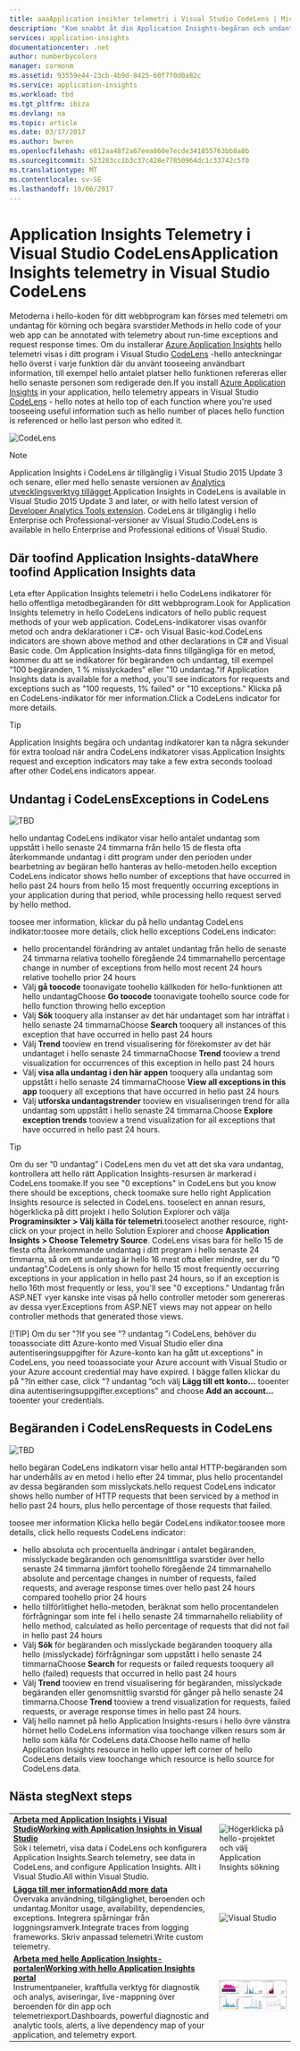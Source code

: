 ```yaml
---
title: aaaApplication insikter telemetri i Visual Studio CodeLens | Microsoft Docs
description: "Kom snabbt åt din Application Insights-begäran och undantagstelemetri med CodeLens i Visual Studio."
services: application-insights
documentationcenter: .net
author: numberbycolors
manager: carmonm
ms.assetid: 93559e44-23cb-4b9d-8425-60f7f0d0a82c
ms.service: application-insights
ms.workload: tbd
ms.tgt_pltfrm: ibiza
ms.devlang: na
ms.topic: article
ms.date: 03/17/2017
ms.author: bwren
ms.openlocfilehash: e812aa48f2a67eea860e7ecde341855763bb8a8b
ms.sourcegitcommit: 523283cc1b3c37c428e77850964dc1c33742c5f0
ms.translationtype: MT
ms.contentlocale: sv-SE
ms.lasthandoff: 10/06/2017
---
```

# <a name="application-insights-telemetry-in-visual-studio-codelens"></a><span data-ttu-id="0c7c1-103">Application Insights Telemetry i Visual Studio CodeLens</span><span class="sxs-lookup"><span data-stu-id="0c7c1-103">Application Insights telemetry in Visual Studio CodeLens</span></span>
<span data-ttu-id="0c7c1-104">Metoderna i hello-koden för ditt webbprogram kan förses med telemetri om undantag för körning och begära svarstider.</span><span class="sxs-lookup"><span data-stu-id="0c7c1-104">Methods in hello code of your web app can be annotated with telemetry about run-time exceptions and request response times.</span></span> <span data-ttu-id="0c7c1-105">Om du installerar [Azure Application Insights](app-insights-overview.md) hello telemetri visas i ditt program i Visual Studio [CodeLens](https://msdn.microsoft.com/library/dn269218.aspx) -hello anteckningar hello överst i varje funktion där du använt tooseeing användbart information, till exempel hello antalet platser hello funktionen refereras eller hello senaste personen som redigerade den.</span><span class="sxs-lookup"><span data-stu-id="0c7c1-105">If you install [Azure Application Insights](app-insights-overview.md) in your application, hello telemetry appears in Visual Studio [CodeLens](https://msdn.microsoft.com/library/dn269218.aspx) - hello notes at hello top of each function where you're used tooseeing useful information such as hello number of places hello function is referenced or hello last person who edited it.</span></span>

![CodeLens](./media/app-insights-visual-studio-codelens/codelens-overview.png)

> [!NOTE]
> <span data-ttu-id="0c7c1-107">Application Insights i CodeLens är tillgänglig i Visual Studio 2015 Update 3 och senare, eller med hello senaste versionen av [Analytics utvecklingsverktyg tillägget](https://visualstudiogallery.msdn.microsoft.com/82367b81-3f97-4de1-bbf1-eaf52ddc635a).</span><span class="sxs-lookup"><span data-stu-id="0c7c1-107">Application Insights in CodeLens is available in Visual Studio 2015 Update 3 and later, or with hello latest version of [Developer Analytics Tools extension](https://visualstudiogallery.msdn.microsoft.com/82367b81-3f97-4de1-bbf1-eaf52ddc635a).</span></span> <span data-ttu-id="0c7c1-108">CodeLens är tillgänglig i hello Enterprise och Professional-versioner av Visual Studio.</span><span class="sxs-lookup"><span data-stu-id="0c7c1-108">CodeLens is available in hello Enterprise and Professional editions of Visual Studio.</span></span>
> 
> 

## <a name="where-toofind-application-insights-data"></a><span data-ttu-id="0c7c1-109">Där toofind Application Insights-data</span><span class="sxs-lookup"><span data-stu-id="0c7c1-109">Where toofind Application Insights data</span></span>
<span data-ttu-id="0c7c1-110">Leta efter Application Insights telemetri i hello CodeLens indikatorer för hello offentliga metodbegäranden för ditt webbprogram.</span><span class="sxs-lookup"><span data-stu-id="0c7c1-110">Look for Application Insights telemetry in hello CodeLens indicators of hello public request methods of your web application.</span></span> <span data-ttu-id="0c7c1-111">CodeLens-indikatorer visas ovanför metod och andra deklarationer i C#- och Visual Basic-kod.</span><span class="sxs-lookup"><span data-stu-id="0c7c1-111">CodeLens indicators are shown above method and other declarations in C# and Visual Basic code.</span></span> <span data-ttu-id="0c7c1-112">Om Application Insights-data finns tillgängliga för en metod, kommer du att se indikatorer för begäranden och undantag, till exempel "100 begäranden, 1 % misslyckades" eller "10 undantag."</span><span class="sxs-lookup"><span data-stu-id="0c7c1-112">If Application Insights data is available for a method, you'll see indicators for requests and exceptions such as "100 requests, 1% failed" or "10 exceptions."</span></span> <span data-ttu-id="0c7c1-113">Klicka på en CodeLens-indikator för mer information.</span><span class="sxs-lookup"><span data-stu-id="0c7c1-113">Click a CodeLens indicator for more details.</span></span> 

> [!TIP]
> <span data-ttu-id="0c7c1-114">Application Insights begära och undantag indikatorer kan ta några sekunder för extra tooload när andra CodeLens indikatorer visas.</span><span class="sxs-lookup"><span data-stu-id="0c7c1-114">Application Insights request and exception indicators may take a few extra seconds tooload after other CodeLens indicators appear.</span></span>
> 
> 

## <a name="exceptions-in-codelens"></a><span data-ttu-id="0c7c1-115">Undantag i CodeLens</span><span class="sxs-lookup"><span data-stu-id="0c7c1-115">Exceptions in CodeLens</span></span>
![TBD](./media/app-insights-visual-studio-codelens/codelens-exceptions.png)

<span data-ttu-id="0c7c1-117">hello undantag CodeLens indikator visar hello antalet undantag som uppstått i hello senaste 24 timmarna från hello 15 de flesta ofta återkommande undantag i ditt program under den perioden under bearbetning av begäran hello hanteras av hello-metoden.</span><span class="sxs-lookup"><span data-stu-id="0c7c1-117">hello exception CodeLens indicator shows hello number of exceptions that have occurred in hello past 24 hours from hello 15 most frequently occurring exceptions in your application during that period, while processing hello request served by hello method.</span></span>

<span data-ttu-id="0c7c1-118">toosee mer information, klickar du på hello undantag CodeLens indikator:</span><span class="sxs-lookup"><span data-stu-id="0c7c1-118">toosee more details, click hello exceptions CodeLens indicator:</span></span>

* <span data-ttu-id="0c7c1-119">hello procentandel förändring av antalet undantag från hello de senaste 24 timmarna relativa toohello föregående 24 timmarna</span><span class="sxs-lookup"><span data-stu-id="0c7c1-119">hello percentage change in number of exceptions from hello most recent 24 hours relative toohello prior 24 hours</span></span>
* <span data-ttu-id="0c7c1-120">Välj **gå toocode** toonavigate toohello källkoden för hello-funktionen att hello undantag</span><span class="sxs-lookup"><span data-stu-id="0c7c1-120">Choose **Go toocode** toonavigate toohello source code for hello function throwing hello exception</span></span>
* <span data-ttu-id="0c7c1-121">Välj **Sök** tooquery alla instanser av det här undantaget som har inträffat i hello senaste 24 timmarna</span><span class="sxs-lookup"><span data-stu-id="0c7c1-121">Choose **Search** tooquery all instances of this exception that have occurred in hello past 24 hours</span></span>
* <span data-ttu-id="0c7c1-122">Välj **Trend** tooview en trend visualisering för förekomster av det här undantaget i hello senaste 24 timmarna</span><span class="sxs-lookup"><span data-stu-id="0c7c1-122">Choose **Trend** tooview a trend visualization for occurrences of this exception in hello past 24 hours</span></span>
* <span data-ttu-id="0c7c1-123">Välj **visa alla undantag i den här appen** tooquery alla undantag som uppstått i hello senaste 24 timmarna</span><span class="sxs-lookup"><span data-stu-id="0c7c1-123">Choose **View all exceptions in this app** tooquery all exceptions that have occurred in hello past 24 hours</span></span>
* <span data-ttu-id="0c7c1-124">Välj **utforska undantagstrender** tooview en visualiseringen trend för alla undantag som uppstått i hello senaste 24 timmarna.</span><span class="sxs-lookup"><span data-stu-id="0c7c1-124">Choose **Explore exception trends** tooview a trend visualization for all exceptions that have occurred in hello past 24 hours.</span></span> 

> [!TIP]
> <span data-ttu-id="0c7c1-125">Om du ser ”0 undantag” i CodeLens men du vet att det ska vara undantag, kontrollera att hello rätt Application Insights-resursen är markerad i CodeLens toomake.</span><span class="sxs-lookup"><span data-stu-id="0c7c1-125">If you see "0 exceptions" in CodeLens but you know there should be exceptions, check toomake sure hello right Application Insights resource is selected in CodeLens.</span></span> <span data-ttu-id="0c7c1-126">tooselect en annan resurs, högerklicka på ditt projekt i hello Solution Explorer och välja **Programinsikter > Välj källa för telemetri**.</span><span class="sxs-lookup"><span data-stu-id="0c7c1-126">tooselect another resource, right-click on your project in hello Solution Explorer and choose **Application Insights > Choose Telemetry Source**.</span></span> <span data-ttu-id="0c7c1-127">CodeLens visas bara för hello 15 de flesta ofta återkommande undantag i ditt program i hello senaste 24 timmarna, så om ett undantag är hello 16 mest ofta eller mindre, ser du ”0 undantag”.</span><span class="sxs-lookup"><span data-stu-id="0c7c1-127">CodeLens is only shown for hello 15 most frequently occurring exceptions in your application in hello past 24 hours, so if an exception is hello 16th most frequently or less, you'll see "0 exceptions."</span></span> <span data-ttu-id="0c7c1-128">Undantag från ASP.NET vyer kanske inte visas på hello controller metoder som genereras av dessa vyer.</span><span class="sxs-lookup"><span data-stu-id="0c7c1-128">Exceptions from ASP.NET views may not appear on hello controller methods that generated those views.</span></span>
> 
> [!TIP]
> <span data-ttu-id="0c7c1-129">Om du ser "?</span><span class="sxs-lookup"><span data-stu-id="0c7c1-129">If you see "?</span></span> <span data-ttu-id="0c7c1-130">undantag ”i CodeLens, behöver du tooassociate ditt Azure-konto med Visual Studio eller dina autentiseringsuppgifter för Azure-konto kan ha gått ut.</span><span class="sxs-lookup"><span data-stu-id="0c7c1-130">exceptions" in CodeLens, you need tooassociate your Azure account with Visual Studio or your Azure account credential may have expired.</span></span> <span data-ttu-id="0c7c1-131">I bägge fallen klickar du på "?</span><span class="sxs-lookup"><span data-stu-id="0c7c1-131">In either case, click "?</span></span> <span data-ttu-id="0c7c1-132">undantag ”och välj **Lägg till ett konto...**  tooenter dina autentiseringsuppgifter.</span><span class="sxs-lookup"><span data-stu-id="0c7c1-132">exceptions" and choose **Add an account...** tooenter your credentials.</span></span>
> 
> 

## <a name="requests-in-codelens"></a><span data-ttu-id="0c7c1-133">Begäranden i CodeLens</span><span class="sxs-lookup"><span data-stu-id="0c7c1-133">Requests in CodeLens</span></span>
![TBD](./media/app-insights-visual-studio-codelens/codelens-requests.png)

<span data-ttu-id="0c7c1-135">hello begäran CodeLens indikatorn visar hello antal HTTP-begäranden som har underhålls av en metod i hello efter 24 timmar, plus hello procentandel av dessa begäranden som misslyckats.</span><span class="sxs-lookup"><span data-stu-id="0c7c1-135">hello request CodeLens indicator shows hello number of HTTP requests that been serviced by a method in hello past 24 hours, plus hello percentage of those requests that failed.</span></span>

<span data-ttu-id="0c7c1-136">toosee mer information Klicka hello begär CodeLens indikator:</span><span class="sxs-lookup"><span data-stu-id="0c7c1-136">toosee more details, click hello requests CodeLens indicator:</span></span>

* <span data-ttu-id="0c7c1-137">hello absoluta och procentuella ändringar i antalet begäranden, misslyckade begäranden och genomsnittliga svarstider över hello senaste 24 timmarna jämfört toohello föregående 24 timmarna</span><span class="sxs-lookup"><span data-stu-id="0c7c1-137">hello absolute and percentage changes in number of requests, failed requests, and average response times over hello past 24 hours compared toohello prior 24 hours</span></span>
* <span data-ttu-id="0c7c1-138">hello tillförlitlighet hello-metoden, beräknat som hello procentandelen förfrågningar som inte fel i hello senaste 24 timmarna</span><span class="sxs-lookup"><span data-stu-id="0c7c1-138">hello reliability of hello method, calculated as hello percentage of requests that did not fail in hello past 24 hours</span></span>
* <span data-ttu-id="0c7c1-139">Välj **Sök** för begäranden och misslyckade begäranden tooquery alla hello (misslyckade) förfrågningar som uppstått i hello senaste 24 timmarna</span><span class="sxs-lookup"><span data-stu-id="0c7c1-139">Choose **Search** for requests or failed requests tooquery all hello (failed) requests that occurred in hello past 24 hours</span></span>
* <span data-ttu-id="0c7c1-140">Välj **Trend** tooview en trend visualisering för begäranden, misslyckade begäranden eller genomsnittlig svarstid för gånger på hello senaste 24 timmarna.</span><span class="sxs-lookup"><span data-stu-id="0c7c1-140">Choose **Trend** tooview a trend visualization for requests, failed requests, or average response times in hello past 24 hours.</span></span>
* <span data-ttu-id="0c7c1-141">Välj hello namnet på hello Application Insights-resurs i hello övre vänstra hörnet hello CodeLens information visa toochange vilken resurs som är hello som källa för CodeLens data.</span><span class="sxs-lookup"><span data-stu-id="0c7c1-141">Choose hello name of hello Application Insights resource in hello upper left corner of hello CodeLens details view toochange which resource is hello source for CodeLens data.</span></span>

## <span data-ttu-id="0c7c1-142"><a name="next"></a>Nästa steg</span><span class="sxs-lookup"><span data-stu-id="0c7c1-142"><a name="next"></a>Next steps</span></span>
|  |  |
| --- | --- |
| <span data-ttu-id="0c7c1-143">**[Arbeta med Application Insights i Visual Studio](app-insights-visual-studio.md)**</span><span class="sxs-lookup"><span data-stu-id="0c7c1-143">**[Working with Application Insights in Visual Studio](app-insights-visual-studio.md)**</span></span><br/><span data-ttu-id="0c7c1-144">Sök i telemetri, visa data i CodeLens och konfigurera Application Insights.</span><span class="sxs-lookup"><span data-stu-id="0c7c1-144">Search telemetry, see data in CodeLens, and configure Application Insights.</span></span> <span data-ttu-id="0c7c1-145">Allt i Visual Studio.</span><span class="sxs-lookup"><span data-stu-id="0c7c1-145">All within Visual Studio.</span></span> |![Högerklicka på hello-projektet och välj Application Insights sökning](./media/app-insights-visual-studio-codelens/34.png) |
| <span data-ttu-id="0c7c1-147">**[Lägga till mer information](app-insights-asp-net-more.md)**</span><span class="sxs-lookup"><span data-stu-id="0c7c1-147">**[Add more data](app-insights-asp-net-more.md)**</span></span><br/><span data-ttu-id="0c7c1-148">Övervaka användning, tillgänglighet, beroenden och undantag.</span><span class="sxs-lookup"><span data-stu-id="0c7c1-148">Monitor usage, availability, dependencies, exceptions.</span></span> <span data-ttu-id="0c7c1-149">Integrera spårningar från loggningsramverk.</span><span class="sxs-lookup"><span data-stu-id="0c7c1-149">Integrate traces from logging frameworks.</span></span> <span data-ttu-id="0c7c1-150">Skriv anpassad telemetri.</span><span class="sxs-lookup"><span data-stu-id="0c7c1-150">Write custom telemetry.</span></span> |![Visual Studio](./media/app-insights-visual-studio-codelens/64.png) |
| <span data-ttu-id="0c7c1-152">**[Arbeta med hello Application Insights-portalen](app-insights-dashboards.md)**</span><span class="sxs-lookup"><span data-stu-id="0c7c1-152">**[Working with hello Application Insights portal](app-insights-dashboards.md)**</span></span><br/><span data-ttu-id="0c7c1-153">Instrumentpaneler, kraftfulla verktyg för diagnostik och analys, aviseringar, live-mappning över beroenden för din app och telemetriexport.</span><span class="sxs-lookup"><span data-stu-id="0c7c1-153">Dashboards, powerful diagnostic and analytic tools, alerts, a live dependency map of your application, and telemetry export.</span></span> |![Visual Studio](./media/app-insights-visual-studio-codelens/62.png) |

